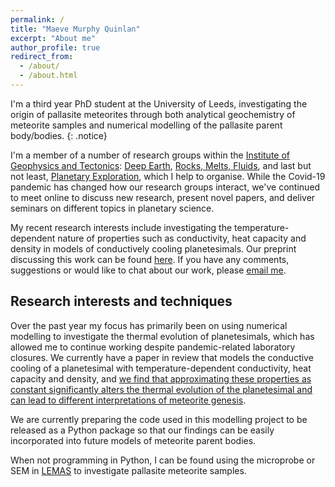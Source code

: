 ```yaml
---
permalink: /
title: "Maeve Murphy Quinlan"
excerpt: "About me"
author_profile: true
redirect_from: 
  - /about/
  - /about.html
---
```


I'm a third year PhD student at the University of Leeds, investigating the origin of pallasite meteorites through both analytical geochemistry of meteorite samples and numerical modelling of the pallasite parent body/bodies.
{: .notice}

I'm a member of a number of research groups within the [Institute of Geophysics and Tectonics](https://environment.leeds.ac.uk/institute-geophysics-tectonics): [Deep Earth](https://environment.leeds.ac.uk/institute-geophysics-tectonics/doc/deep-earth), [Rocks, Melts, Fluids](https://environment.leeds.ac.uk/institute-geophysics-tectonics/doc/rocks-melts-fluids-1), and last but not least, [Planetary Exploration](https://environment.leeds.ac.uk/institute-applied-geoscience/doc/planetary-exploration-1), which I help to organise. While the Covid-19 pandemic has changed how our research groups interact, we've continued to meet online to discuss new research, present novel papers, and deliver seminars on different topics in planetary science.

My recent research interests include investigating the temperature-dependent nature of properties such as conductivity, heat capacity and density in models of conductively cooling planetesimals. Our preprint discussing this work can be found [here](https://www.essoar.org/doi/abs/10.1002/essoar.10504913.1). If you have any comments, suggestions or would like to chat about our work, please [email me](mailto:eememq@leeds.ac.uk).

## Research interests and techniques

Over the past year my focus has primarily been on using numerical modelling to investigate the thermal evolution of planetesimals, which has allowed me to continue working despite pandemic-related laboratory closures. We currently have a paper in review that models the conductive cooling of a planetesimal with temperature-dependent conductivity, heat capacity and density, and [we find that approximating these properties as constant significantly alters the thermal evolution of the planetesimal and can lead to different interpretations of meteorite genesis](https://www.essoar.org/doi/abs/10.1002/essoar.10504913.1).

We are currently preparing the code used in this modelling project to be released as a Python package so that our findings can be easily incorporated into future models of meteorite parent bodies.

When not programming in Python, I can be found using the microprobe or SEM in [LEMAS](https://www.rms.org.uk/network-collaborate/facilities-database/facilities-database-submission-form.html?slug=lemas) to investigate pallasite meteorite samples.
